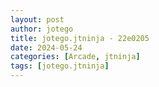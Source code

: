 ```yaml
---
layout: post
author: jotego
title: jotego.jtninja - 22e0205
date: 2024-05-24
categories: [Arcade, jtninja]
tags: [jotego.jtninja]
---
```


